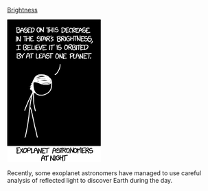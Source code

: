 [Brightness](https://xkcd.com/1371)

![Brightness](./random_comic.png)

Recently, some exoplanet astronomers have managed to use careful analysis of reflected light to discover Earth during the day.

